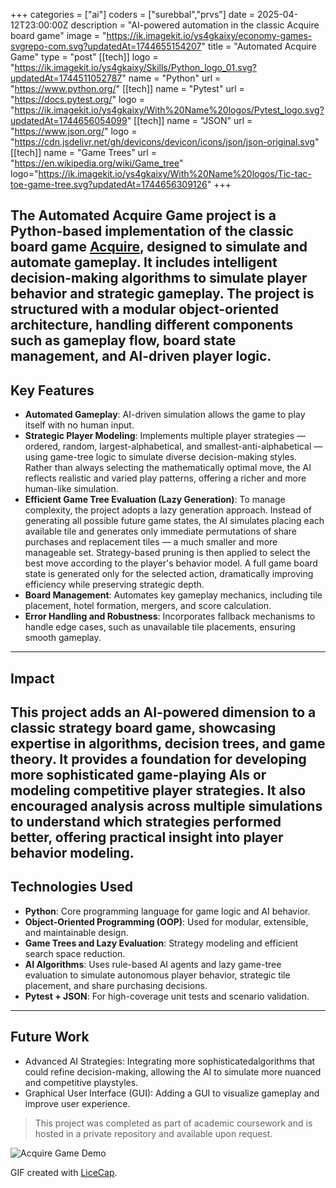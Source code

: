 +++
categories = ["ai"]
coders = ["surebbal","prvs"]
date = 2025-04-12T23:00:00Z
description = "AI-powered automation in the classic Acquire board game"
image = "https://ik.imagekit.io/ys4gkaixy/economy-games-svgrepo-com.svg?updatedAt=1744655154207"
title = "Automated Acquire Game"
type = "post"
[[tech]]
logo = "https://ik.imagekit.io/ys4gkaixy/Skills/Python_logo_01.svg?updatedAt=1744511052787"
name = "Python"
url = "https://www.python.org/"
[[tech]]
name = "Pytest"
url = "https://docs.pytest.org/"
logo = "https://ik.imagekit.io/ys4gkaixy/With%20Name%20logos/Pytest_logo.svg?updatedAt=1744656054099"
[[tech]]
name = "JSON"
url = "https://www.json.org/"
logo = "https://cdn.jsdelivr.net/gh/devicons/devicon/icons/json/json-original.svg"
[[tech]]
name = "Game Trees"
url = "https://en.wikipedia.org/wiki/Game_tree"
logo="https://ik.imagekit.io/ys4gkaixy/With%20Name%20logos/Tic-tac-toe-game-tree.svg?updatedAt=1744656309126"
+++

The Automated Acquire Game project is a Python-based implementation of the classic board game [Acquire](https://en.wikipedia.org/wiki/Acquire), designed to simulate and automate gameplay. It includes intelligent decision-making algorithms to simulate player behavior and strategic gameplay. The project is structured with a modular object-oriented architecture, handling different components such as gameplay flow, board state management, and AI-driven player logic.
---

## Key Features

- **Automated Gameplay**: AI-driven simulation allows the game to play itself with no human input.
- **Strategic Player Modeling**: Implements multiple player strategies — ordered, random, largest-alphabetical, and smallest-anti-alphabetical — using game-tree logic to simulate diverse decision-making styles.
Rather than always selecting the mathematically optimal move, the AI reflects realistic and varied play patterns, offering a richer and more human-like simulation.
- **Efficient Game Tree Evaluation (Lazy Generation)**: To manage complexity, the project adopts a lazy generation approach.
Instead of generating all possible future game states, the AI simulates placing each available tile and generates only immediate permutations of share purchases and replacement tiles — a much smaller and more manageable set.
Strategy-based pruning is then applied to select the best move according to the player's behavior model.
A full game board state is generated only for the selected action, dramatically improving efficiency while preserving strategic depth.
- **Board Management**: Automates key gameplay mechanics, including tile placement, hotel formation, mergers, and score calculation.
- **Error Handling and Robustness**: Incorporates fallback mechanisms to handle edge cases, such as unavailable tile placements, ensuring smooth gameplay.

---

## Impact

This project adds an AI-powered dimension to a classic strategy board game, showcasing expertise in algorithms, decision trees, and game theory.
It provides a foundation for developing more sophisticated game-playing AIs or modeling competitive player strategies.
It also encouraged analysis across multiple simulations to understand which strategies performed better, offering practical insight into player behavior modeling.
---

## Technologies Used

- **Python**: Core programming language for game logic and AI behavior.
- **Object-Oriented Programming (OOP)**: Used for modular, extensible, and maintainable design.
- **Game Trees  and Lazy Evaluation**: Strategy modeling and efficient search space reduction.
- **AI Algorithms**: Uses rule-based AI agents and lazy game-tree evaluation to simulate autonomous player behavior, strategic tile placement, and share purchasing decisions.
- **Pytest + JSON**: For high-coverage unit tests and scenario validation.

---


## Future Work

- Advanced AI Strategies: Integrating more sophisticatedalgorithms that could refine decision-making, allowing the AI to simulate more nuanced and competitive playstyles.
- Graphical User Interface (GUI): Adding a GUI to visualize gameplay and improve user experience.

> This project was completed as part of academic coursework and is hosted in a private repository and available upon request.  

![Acquire Game Demo](/images/acquire_demo.gif)

GIF created with [LiceCap](http://www.cockos.com/licecap/).